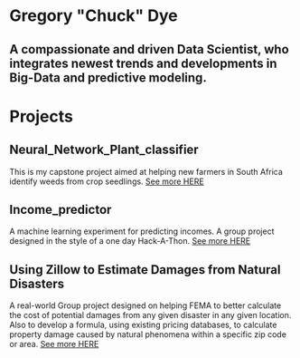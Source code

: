 # Gregory "Chuck" Dye
## A compassionate and driven Data Scientist, who integrates newest trends and developments in Big-Data and predictive modeling.

# Projects
## Neural_Network_Plant_classifier
This is my capstone project aimed at helping new farmers in South Africa identify weeds from crop seedlings.
[See more HERE](https://github.com/GCdye/Neural_Network_Plant_classifier)
## Income_predictor
A machine learning experiment for predicting incomes. A group project designed in the style of a one day Hack-A-Thon.
[See more HERE](https://github.com/GCdye/Income_predictor)

## Using Zillow to Estimate Damages from Natural Disasters
A real-world Group project designed on helping FEMA to better calculate the cost of potential damages from any given disaster in any given location. Also to develop a formula, using existing pricing databases, to calculate property damage caused by natural phenomena within a specific zip code or area.
[See more HERE](https://github.com/zeeemo/Disaster-Estimates)
## 
